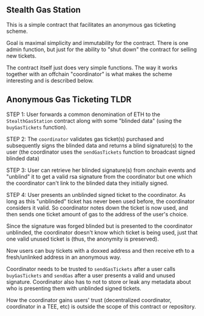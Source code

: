## Stealth Gas Station

This is a simple contract that facilitates an anonymous gas ticketing scheme.

Goal is maximal simplicity and immutability for the contract. There is one admin function, but just for the ability to "shut down" the contract for selling new tickets.

The contract itself just does very simple functions. The way it works together with an offchain "coordinator" is what makes the scheme interesting and is described below.

## Anonymous Gas Ticketing TLDR

STEP 1: User forwards a common denomination of ETH to the `StealthGasStation` contract along with some "blinded data" (using the `buyGasTickets` function). 

STEP 2: The `coordinator` validates gas ticket(s) purchased and subsequently signs the blinded data and returns a blind signature(s) to the user (the coordinator uses the `sendGasTickets` function to broadcast signed blinded data)

STEP 3: User can retrieve her blinded signature(s) from onchain events and "unblind" it to get a valid rsa signature from the coordinator but one which the coordinator can't link to the blinded data they initially signed.

STEP 4: User presents an unblinded signed ticket to the coordinator. As long as this "unblinded" ticket has never been used before, the coordinator considers it valid. So coordinator notes down the ticket is now used, and then sends one ticket amount of gas to the address of the user's choice.

Since the signature was forged blinded but is presented to the coordinator unblinded, the coordinator doesn't know which ticket is being used, just that one valid unused ticket is (thus, the anonymity is preserved).

Now users can buy tickets with a doxxed address and then receive eth to a fresh/unlinked address in an anonymous way.

Coordinator needs to be trusted to `sendGasTickets` after a user calls `buyGasTickets` and `sendGas` after a user presents a valid and unused signature. Coordinator also has to not to store or leak any metadata about who is presenting them with unblinded signed tickets.

How the coordinator gains users' trust (decentralized coordinator, coordinator in a TEE, etc) is outside the scope of this contract or repository.
